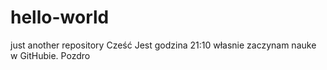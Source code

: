# hello-world
just another repository
Cześć
Jest godzina 21:10 własnie zaczynam nauke w GitHubie.
Pozdro
